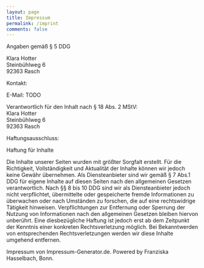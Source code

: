 ```yaml
---
layout: page
title: Impressum 
permalink: /imprint
comments: false
---
```


Angaben gemäß § 5 DDG

Klara Hotter  
Steinbühlweg 6  
92363 Rasch  

Kontakt:  
<!--TODO-->
E-Mail: TODO  

Verantwortlich für den Inhalt nach § 18 Abs. 2 MStV:  
Klara Hotter  
Steinbühlweg 6  
92363 Rasch  

Haftungsausschluss:  

Haftung für Inhalte  

Die Inhalte unserer Seiten wurden mit größter Sorgfalt erstellt. Für die Richtigkeit, Vollständigkeit und Aktualität der Inhalte können wir jedoch keine Gewähr übernehmen. Als Diensteanbieter sind wir gemäß § 7 Abs.1 DDG für eigene Inhalte auf diesen Seiten nach den allgemeinen Gesetzen verantwortlich. Nach §§ 8 bis 10 DDG sind wir als Diensteanbieter jedoch nicht verpflichtet, übermittelte oder gespeicherte fremde Informationen zu überwachen oder nach Umständen zu forschen, die auf eine rechtswidrige Tätigkeit hinweisen. Verpflichtungen zur Entfernung oder Sperrung der Nutzung von Informationen nach den allgemeinen Gesetzen bleiben hiervon unberührt. Eine diesbezügliche Haftung ist jedoch erst ab dem Zeitpunkt der Kenntnis einer konkreten Rechtsverletzung möglich. Bei Bekanntwerden von entsprechenden Rechtsverletzungen werden wir diese Inhalte umgehend entfernen.

Impressum von Impressum-Generator.de. Powered by Franziska Hasselbach, Bonn. 
